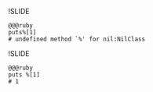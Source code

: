 !SLIDE

    @@@ruby
    puts%[1]
    # undefined method `%' for nil:NilClass

!SLIDE

    @@@ruby
    puts %[1]
    # 1 
